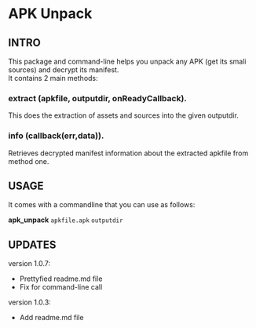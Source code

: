 APK Unpack
==============================
## INTRO

This package and command-line helps you unpack any APK (get its smali sources) and decrypt its manifest.  
It contains 2 main methods:

### extract (apkfile, outputdir, onReadyCallback).  
This does the extraction of assets and sources into the given outputdir.  

### info (callback(err,data)).  
Retrieves decrypted manifest information about the extracted apkfile from method one.  

## USAGE
It comes with a commandline that you can use as follows:  

**apk_unpack** `apkfile.apk` `outputdir`

## UPDATES

version 1.0.7:
- Prettyfied readme.md file
- Fix for command-line call

version 1.0.3:
- Add readme.md file